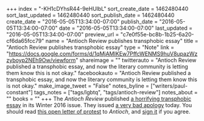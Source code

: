 +++
index = "-KH1cDYhsR44-9eHUlbL"
sort_create_date = 1462480440
sort_last_updated = 1462480440
sort_publish_date = 1462480440
create_date = "2016-05-05T13:34:00-07:00"
publish_date = "2016-05-05T13:34:00-07:00"
date = "2016-05-05T13:34:00-07:00"
last_updated = "2016-05-05T13:34:00-07:00"
preview_url = "c7e0f55e-bc8b-1b25-6a20-cf6da65fcc79"
name = "Antioch Review publishes transphobic essay"
title = "Antioch Review publishes transphobic essay"
type = "Note"
link = "https://docs.google.com/forms/d/1qMjAMIKEw7PffcWENMS9huV8upazWzzyboyp2NEh9Ow/viewform"
shareimage = ""
twitterauto = "Antioch Review published a transphobic essay, and now the literary community is letting them know this is not okay."
facebookauto = "Antioch Review published a transphobic essay, and now the literary community is letting them know this is not okay."
make_image_tweet = "False"
notes_byline = ["writers/paul-constant"]
tags_notes = ["tags/lgbtq", "tags/antioch-review"]
notes_about = ""
books = ""
+++
The *Antioch Review* published [a horrifying transphobic essay](http://review.antiochcollege.org/sacred-androgen-transgender-debate-daniel-harris) in its Winter 2016 issue. They issued [a very bad apology](http://review.antiochcollege.org/may-5-2016-announcement) today. You should read [this open letter of protest](https://docs.google.com/forms/d/1qMjAMIKEw7PffcWENMS9huV8upazWzzyboyp2NEh9Ow/viewform) to *Antioch*, and [sign it](https://docs.google.com/forms/d/1qMjAMIKEw7PffcWENMS9huV8upazWzzyboyp2NEh9Ow/viewform) if you agree.